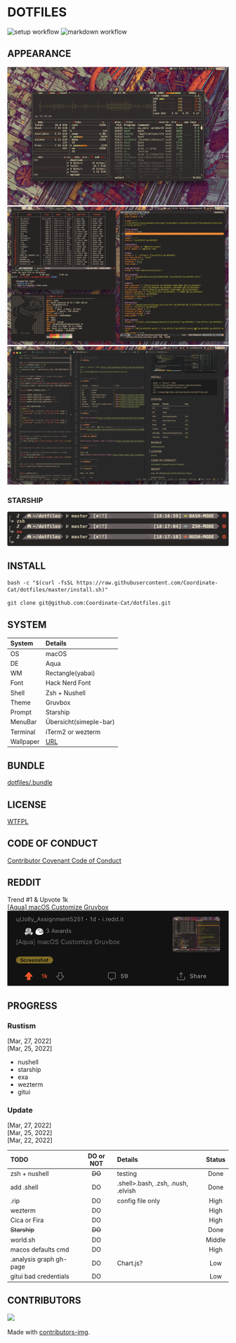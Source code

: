# DOTFILES

![setup workflow](https://github.com/Coordinate-Cat/dotfiles/actions/workflows/.github/workflows/setup.yml/badge.svg)
![markdown workflow](https://github.com/Coordinate-Cat/dotfiles/actions/workflows/.github/workflows/markdown.yml/badge.svg)

## APPEARANCE
![dot1](.assets/dot1.png)
![dot2](.assets/dot2.png)
![dot3](.assets/dot3.png)
### STARSHIP
![sa](.assets/starship-airline.png)

## INSTALL
```
bash -c "$(curl -fsSL https://raw.githubusercontent.com/Coordinate-Cat/dotfiles/master/install.sh)"
```
```
git clone git@github.com:Coordinate-Cat/dotfiles.git
```

## SYSTEM

| System    | Details                                                                       |
|:----------|:------------------------------------------------------------------------------|
| OS        | macOS                                                                         |
| DE        | Aqua                                                                          |
| WM        | Rectangle(yabai)                                                              |
| Font      | Hack Nerd Font                                                                |
| Shell     | Zsh + Nushell                                                                 |
| Theme     | Gruvbox                                                                       |
| Prompt    | Starship                                                                      |
| MenuBar   | Übersicht(simeple-bar)                                                        |
| Terminal  | iTerm2 or wezterm                                                             |
| Wallpaper | [URL](https://github.com/FrenzyExists/wallpapers/blob/main/Gruv/platform.jpg) |

## BUNDLE

[dotfiles/.bundle](https://github.com/Coordinate-Cat/dotfiles/tree/master/.bundle)

## LICENSE

[WTFPL](https://github.com/Coordinate-Cat/dotfiles/blob/master/LICENSE)

## CODE OF CONDUCT

[Contributor Covenant Code of Conduct](https://github.com/Coordinate-Cat/dotfiles/blob/master/CODE_OF_CONDUCT.md)

## REDDIT

Trend #1 & Upvote 1k\
[[Aqua] macOS Customize Gruvbox](https://www.reddit.com/r/unixporn/comments/tpg3rs/aqua_macos_customize_gruvbox)
![reddit](.assets/reddit.jpg)

## PROGRESS

### Rustism

[Mar, 27, 2022]\
[Mar, 25, 2022]

- nushell
- starship
- exa
- wezterm
- gitui

### Update

[Mar, 27, 2022]\
[Mar, 25, 2022]\
[Mar, 22, 2022]

| TODO                    | DO or NOT | Details                            | Status |
|:------------------------|:---------:|:-----------------------------------|:------:|
| zsh + nushell           |  ~~DO~~   | testing                            |  Done  |
| add .shell              |    DO     | .shell>.bash, .zsh, .nush, .elvish |  Done  |
| .rip                    |    DO     | config file only                   |  High  |
| wezterm                 |    DO     |                                    |  High  |
| Cica or Fira            |    DO     |                                    |  High  |
| ~~Starship~~            |  ~~DO~~   |                                    |  Done  |
| world.sh                |    DO     |                                    | Middle |
| macos defaults cmd      |    DO     |                                    |  High  |
| .analysis graph gh-page |    DO     | Chart.js?                          |  Low   |
| gitui bad credentials   |    DO     |                                    |  Low   |

## CONTRIBUTORS

<a href="https://github.com/Coordinate-Cat/dotfiles/graphs/contributors">
  <img src="https://contributors-img.web.app/image?repo=Coordinate-Cat/dotfiles" />
</a>

Made with [contributors-img](https://contributors-img.web.app).
